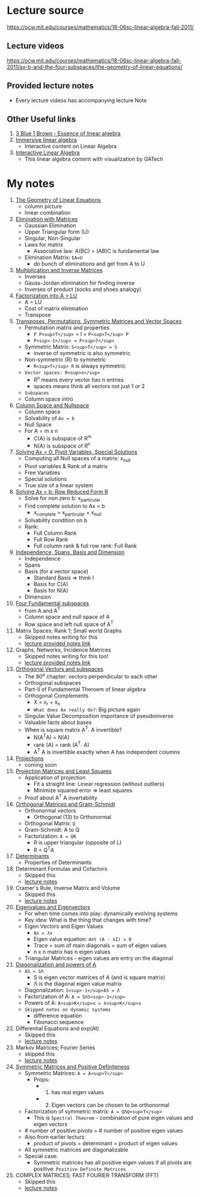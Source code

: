 # Lecture source

https://ocw.mit.edu/courses/mathematics/18-06sc-linear-algebra-fall-2011/

## Lecture videos

https://ocw.mit.edu/courses/mathematics/18-06sc-linear-algebra-fall-2011/ax-b-and-the-four-subspaces/the-geometry-of-linear-equations/

## Provided lecture notes

- Every lecture videos has accompanying lecture Note

## Other Useful links

1. [3 Blue 1 Brown - Essence of linear algebra](https://www.youtube.com/watch?v=kjBOesZCoqc&list=PL0-GT3co4r2y2YErbmuJw2L5tW4Ew2O5B)
2. [Immersive linear algebra](http://immersivemath.com/ila/tableofcontents.html)
   - Interactive content on Linear Algebra
3. [Interactive Linear Algebra](https://textbooks.math.gatech.edu/ila/index2.html)
   - This linear algebra content with visualization by GATech

# My notes

1. [The Geometry of Linear Equations](1/README.md)
   - column picture
   - linear combination
2. [Elimination with Matrices](2/README.md)
   - Gaussian Elimination
   - Upper Triangular form (U)
   - Singular, Non-Singular
   - Laws for matrix
     - Associative law: A(BC) = (AB)C is fundamental law
   - Elimination Matrix: `EA=U`
     - do bunch of eliminations and get from A to U
3. [Multiplication and Inverse Matrices](3/README.md)
   - Inverses
   - Gauss-Jordan elimination for finding inverse
   - Inverses of product (socks and shoes analogy)
4. [Factorization into A = LU](4/README.md)
   - A = LU
   - Cost of matrix elimination
   - Transpose
5. [Transposes, Permutations, Symmetric Matrices and Vector Spaces](5/README.md)
   - Permutation matrix and properties
     - `P P<sup>T</sup>` = I = `P<sup>T</sup> P`
     - `P<sup>-1</sup> = P<sup>T</sup>`
   - Symmetric Matrix: `S<sup>T</sup> = S`
     - inverse of symmetric is also symmetric
   - Non-symmetric (R) to symmetric
     - `R<sup>T</sup> R` is always symmetric
   - `Vector spaces: R<sup>n</sup>`
     - R<sup>n</sup> means every vector has n entries
     - spaces means think all vectors not just 1 or 2
   - `Subspaces`
   - Column space intro
6. [Column Space and Nullspace](6/README.md)
   - Column space
   - Solvability of `Ax = b`
   - Null Space
   - For A = m x n
     - C(A) is subspace of R<sup>m</sup>
     - N(A) is subspace of R<sup>n</sup>
7. [Solving Ax = 0: Pivot Variables, Special Solutions](7/README.md)
   - Computing all Null spaces of a matrix: x<sub>null</sub>
   - Pivot variables & Rank of a matrix
   - Free Variables
   - Special solutions
   - True size of a linear system
8. [Solving Ax = b: Row Reduced Form R](8/README.md)
   - Solve for non zero b: x<sub>particular</sub>
   - Find complete solution to Ax = b
     - x<sub>complete</sub> = x<sub>particular</sub> + x<sub>null</sub>
   - Solvability condition on b
   - Rank:
     - Full Column Rank
     - Full Row Rank
     - Full column rank & full row rank: Full Rank
9. [Independence, Spans, Basis and Dimension](9/README.md)
   - Independence
   - Spans
   - Basis (for a vector space)
     - Standard Basis => think I
     - Basis for C(A)
     - Basis for N(A)
   - Dimension
10. [Four Fundamental subspaces](10/README.md)
    - from A and A<sup>T</sup>
    - Column space and null space of A
    - Row space and left null space of A<sup>T</sup>
11. Matrix Spaces; Rank 1; Small world Graphs
    - Skipped notes writing for this
    - [lecture provided notes link](https://ocw.mit.edu/courses/mathematics/18-06sc-linear-algebra-fall-2011/ax-b-and-the-four-subspaces/matrix-spaces-rank-1-small-world-graphs/MIT18_06SCF11_Ses1.11sum.pdf)
12. Graphs, Networks, Incidence Matrices
    - Skipped notes writing for this too!
    - [lecture provided notes link](https://ocw.mit.edu/courses/18-06sc-linear-algebra-fall-2011/resources/mit18_06scf11_ses1-12sum/)
13. [Orthogonal Vectors and subspaces](13/README.md)
    - The 90<sup>o</sup> chapter: vectors perpendicular to each other
    - Orthogonal subspaces
    - Part-II of Fundamental Theroem of linear algebra
    - Orthogonal Complements
      - X = x<sub>r</sub> + x<sub>n</sub>
      - `What does Ax really do?`: Big picture again
    - Singular Value Decomposition importance of pseudoinverse
    - Valuable facts about bases
    - When is square matrix A<sup>T</sup>. A invertible?
      - N(A<sup>T</sup>A) = N(A)
      - rank (A) = rank (A<sup>T</sup>. A)
      - A<sup>T</sup> A is invertible exactly when A has independent columns
14. [Projections](14/README.md)
    - coming soon
15. [Projection Matrices and Least Squares](15/README.md)
    - Application of projection
      - Fit a straight line: Linear regression (without outliers)
      - Minimize squared error => least squares
    - Proof about A<sup>T</sup> A invertability
16. [Orthogonal Matrices and Gram-Schmidt](16/README.md)
    - Orthonormal vectors
      - Orthogonal (13) to Orthonormal
    - Orthogonal Matrix: `Q`
    - Gram-Schmidt: A to Q
    - Factorization: `A = QR`
      - R is upper triangular (opposite of L)
      - R = Q<sup>T</sup>A
17. [Determinants](17/README.md)
    - Properties of Determinants
18. Determinant Formulas and Cofactors
    - Skipped this
    - [lecture notes](https://ocw.mit.edu/courses/18-06sc-linear-algebra-fall-2011/resources/mit18_06scf11_ses2-6sum/)
19. Cramer's Rule, Inverse Matrix and Volume
    - Skipped this
    - [lecture notes](https://ocw.mit.edu/courses/18-06sc-linear-algebra-fall-2011/resources/mit18_06scf11_ses2-7sum/)
20. [Eigenvalues and Eigenvectors](20/README.md)
    - For when time comes into play: dynamically evolving systems
    - Key idea: What is the thing that changes with time?
    - Eigen Vectors and Eigen Values
      - `Ax = λx`
      - Eigen value equation: `det (A - λI) = 0`
      - Trace = sum of main diagonals = sum of eigen values
      - n x n matrix has n eigen values
    - Triangular Matrices - eigen values are entry on the diagonal
21. [Diagonalization and powers of A](21/README.md)
    - `AS = SΛ`
      - S is eigen vector matrices of A (and is square matrix)
      - Λ is the diagonal eigen value matrix
    - Diagonalization: `S<sup>-1</sup>AS = Λ`
    - Factorization of A: `A = SΛS<sup>-1</sup>`
    - Powers of A: `A<sup>K</sup>x = λ<sup>K</sup>x`
    - `Skipped notes on dynamic systems`
      - difference equation
      - Fibonacci sequence
22. Differential Equations and exp(At)
    - Skipped this
    - [lecture notes](https://ocw.mit.edu/courses/18-06sc-linear-algebra-fall-2011/resources/mit18_06scf11_ses2-10sum/)
23. Markov Matrices; Fourier Series
    - skipped this
    - [lecture notes](https://ocw.mit.edu/courses/18-06sc-linear-algebra-fall-2011/resources/mit18_06scf11_ses2-11sum/)
24. [Symmetric Matrices and Positive Definiteness](24/README.md)
    - Symmetric Matrices: `A = A<sup>T</sup>`
      - Props:
        - 1. has real eigen values
        - 2. Eigen vectors can be chosen to be orthonormal
    - Factorization of symmetric matrix: `A = QΛQ<sup>T</sup>`
      - This is `Spectral Theorem` - combination of pure eigen values and eigen vectors
    - \# number of positive pivots = \# number of positive eigen values
    - Also from earlier lecturs:
      - product of pivots = determinant = product of eigen values
    - All symmetric matrices are diagonalizable
    - Special case:
      - Symmetric matrices has all positive eigen values if all pivots are positive: `Positive Definite Matrices`
25. COMPLEX MATRICES; FAST FOURIER TRANSFORM (FFT)
    - Skipped this
    - [lecture notes](https://ocw.mit.edu/courses/18-06sc-linear-algebra-fall-2011/resources/mit18_06scf11_ses3-2sum/)
